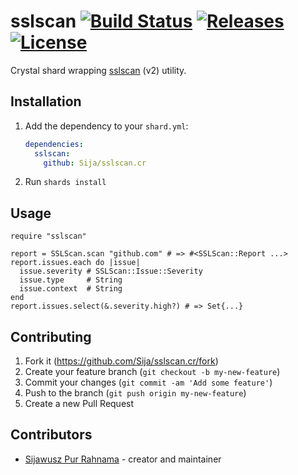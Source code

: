 # sslscan [![Build Status](https://travis-ci.com/Sija/sslscan.cr.svg?branch=master)](https://travis-ci.com/Sija/sslscan.cr) [![Releases](https://img.shields.io/github/release/Sija/sslscan.cr.svg)](https://github.com/Sija/sslscan.cr/releases) [![License](https://img.shields.io/github/license/Sija/sslscan.cr.svg)](https://github.com/Sija/sslscan.cr/blob/master/LICENSE)

Crystal shard wrapping [sslscan](https://github.com/rbsec/sslscan) (v2) utility.

## Installation

1. Add the dependency to your `shard.yml`:

   ```yaml
   dependencies:
     sslscan:
       github: Sija/sslscan.cr
   ```

2. Run `shards install`

## Usage

```crystal
require "sslscan"

report = SSLScan.scan "github.com" # => #<SSLScan::Report ...>
report.issues.each do |issue|
  issue.severity # SSLScan::Issue::Severity
  issue.type     # String
  issue.context  # String
end
report.issues.select(&.severity.high?) # => Set{...}
```

## Contributing

1. Fork it (<https://github.com/Sija/sslscan.cr/fork>)
2. Create your feature branch (`git checkout -b my-new-feature`)
3. Commit your changes (`git commit -am 'Add some feature'`)
4. Push to the branch (`git push origin my-new-feature`)
5. Create a new Pull Request

## Contributors

- [Sijawusz Pur Rahnama](https://github.com/Sija) - creator and maintainer
